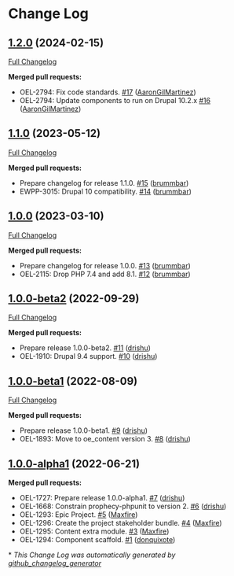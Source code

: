 # Change Log

## [1.2.0](https://github.com/openeuropa/oe_content_extra/tree/1.2.0) (2024-02-15)
[Full Changelog](https://github.com/openeuropa/oe_content_extra/compare/1.1.0...1.2.0)

**Merged pull requests:**

- OEL-2794: Fix code standards. [\#17](https://github.com/openeuropa/oe_content_extra/pull/17) ([AaronGilMartinez](https://github.com/AaronGilMartinez))
- OEL-2794: Update components to run on Drupal 10.2.x [\#16](https://github.com/openeuropa/oe_content_extra/pull/16) ([AaronGilMartinez](https://github.com/AaronGilMartinez))

## [1.1.0](https://github.com/openeuropa/oe_content_extra/tree/1.1.0) (2023-05-12)
[Full Changelog](https://github.com/openeuropa/oe_content_extra/compare/1.0.0...1.1.0)

**Merged pull requests:**

- Prepare changelog for release 1.1.0. [\#15](https://github.com/openeuropa/oe_content_extra/pull/15) ([brummbar](https://github.com/brummbar))
- EWPP-3015: Drupal 10 compatibility. [\#14](https://github.com/openeuropa/oe_content_extra/pull/14) ([brummbar](https://github.com/brummbar))

## [1.0.0](https://github.com/openeuropa/oe_content_extra/tree/1.0.0) (2023-03-10)
[Full Changelog](https://github.com/openeuropa/oe_content_extra/compare/1.0.0-beta2...1.0.0)

**Merged pull requests:**

- Prepare changelog for release 1.0.0. [\#13](https://github.com/openeuropa/oe_content_extra/pull/13) ([brummbar](https://github.com/brummbar))
- OEL-2115: Drop PHP 7.4 and add 8.1. [\#12](https://github.com/openeuropa/oe_content_extra/pull/12) ([brummbar](https://github.com/brummbar))

## [1.0.0-beta2](https://github.com/openeuropa/oe_content_extra/tree/1.0.0-beta2) (2022-09-29)
[Full Changelog](https://github.com/openeuropa/oe_content_extra/compare/1.0.0-beta1...1.0.0-beta2)

**Merged pull requests:**

- Prepare release 1.0.0-beta2. [\#11](https://github.com/openeuropa/oe_content_extra/pull/11) ([drishu](https://github.com/drishu))
- OEL-1910: Drupal 9.4 support. [\#10](https://github.com/openeuropa/oe_content_extra/pull/10) ([drishu](https://github.com/drishu))

## [1.0.0-beta1](https://github.com/openeuropa/oe_content_extra/tree/1.0.0-beta1) (2022-08-09)
[Full Changelog](https://github.com/openeuropa/oe_content_extra/compare/1.0.0-alpha1...1.0.0-beta1)

**Merged pull requests:**

- Prepare release 1.0.0-beta1. [\#9](https://github.com/openeuropa/oe_content_extra/pull/9) ([drishu](https://github.com/drishu))
- OEL-1893: Move to oe\_content version 3. [\#8](https://github.com/openeuropa/oe_content_extra/pull/8) ([drishu](https://github.com/drishu))

## [1.0.0-alpha1](https://github.com/openeuropa/oe_content_extra/tree/1.0.0-alpha1) (2022-06-21)
**Merged pull requests:**

- OEL-1727: Prepare release 1.0.0-alpha1. [\#7](https://github.com/openeuropa/oe_content_extra/pull/7) ([drishu](https://github.com/drishu))
- OEL-1668: Constrain prophecy-phpunit to version 2. [\#6](https://github.com/openeuropa/oe_content_extra/pull/6) ([drishu](https://github.com/drishu))
- OEL-1293: Epic Project. [\#5](https://github.com/openeuropa/oe_content_extra/pull/5) ([Maxfire](https://github.com/Maxfire))
- OEL-1296: Create the project stakeholder bundle. [\#4](https://github.com/openeuropa/oe_content_extra/pull/4) ([Maxfire](https://github.com/Maxfire))
- OEL-1295: Content extra module. [\#3](https://github.com/openeuropa/oe_content_extra/pull/3) ([Maxfire](https://github.com/Maxfire))
- OEL-1294: Component scaffold. [\#1](https://github.com/openeuropa/oe_content_extra/pull/1) ([donquixote](https://github.com/donquixote))



\* *This Change Log was automatically generated by [github_changelog_generator](https://github.com/skywinder/Github-Changelog-Generator)*